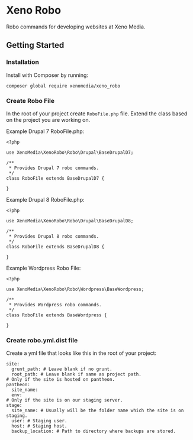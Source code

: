 # Xeno Robo
Robo commands for developing websites at Xeno Media.

## Getting Started

### Installation

Install with Composer by running:

```
composer global require xenomedia/xeno_robo
```

### Create Robo File

In the root of your project create `RoboFile.php` file. Extend the class based
on the project you are working on.

Example Drupal 7 RoboFile.php:

```
<?php

use XenoMedia\XenoRobo\Robo\Drupal\BaseDrupalD7;

/**
 * Provides Drupal 7 robo commands.
 */
class RoboFile extends BaseDrupalD7 {

}
```

Example Drupal 8 RoboFile.php:

```
<?php

use XenoMedia\XenoRobo\Robo\Drupal\BaseDrupalD8;

/**
 * Provides Drupal 8 robo commands.
 */
class RoboFile extends BaseDrupalD8 {

}
```

Example Wordpress Robo File:

```
<?php

use XenoMedia\XenoRobo\Robo\Wordpress\BaseWordpress;

/**
 * Provides Wordpress robo commands.
 */
class RoboFile extends BaseWordpress {

}
```

### Create robo.yml.dist file

Create a yml file that looks like this in the root of your project:

```
site:
  grunt_path: # Leave blank if no grunt.
  root_path: # Leave blank if same as project path.
# Only if the site is hosted on pantheon.
pantheon:
  site_name:
  env:
# Only if the site is on our staging server.
stage:
  site_name: # Usually will be the folder name which the site is on staging.
  user: # Staging user.
  host: # Staging host.
  backup_location: # Path to directory where backups are stored.
```
